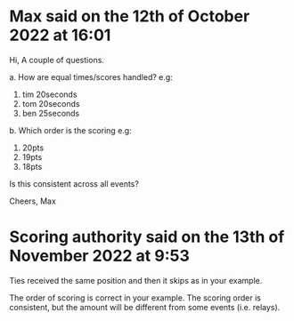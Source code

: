 # Max said on the 12th of October 2022 at 16:01
Hi,
A couple of questions.

a. How are equal times/scores handled?
e.g:
1. tim 20seconds
1. tom 20seconds
3. ben 25seconds

b. Which order is the scoring
e.g:
1. 20pts
2. 19pts
3. 18pts

Is this consistent across all events?

Cheers,
Max

# Scoring authority said on the 13th of November 2022 at 9:53
Ties received the same position and then it skips as in your example.

The order of scoring is correct in your example. The scoring order is consistent, but the amount will be different from some events (i.e. relays).
